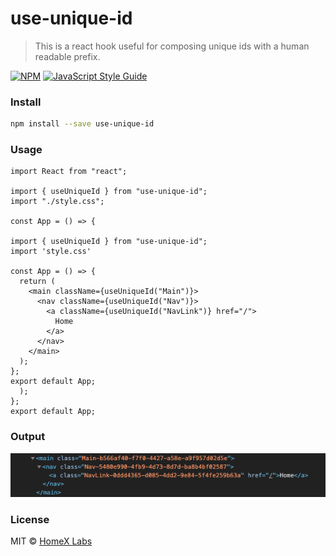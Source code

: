 # use-unique-id

> This is a react hook useful for composing unique ids with a human readable prefix.

[![NPM](https://img.shields.io/npm/v/use-unique-id.svg)](https://www.npmjs.com/package/use-unique-id) [![JavaScript Style Guide](https://img.shields.io/badge/code_style-standard-brightgreen.svg)](https://standardjs.com)

### Install

```bash
npm install --save use-unique-id
```

### Usage

```tsx
import React from "react";

import { useUniqueId } from "use-unique-id";
import "./style.css";

const App = () => {

import { useUniqueId } from "use-unique-id";
import 'style.css'

const App = () => {
  return (
    <main className={useUniqueId("Main")}>
      <nav className={useUniqueId("Nav")}>
        <a className={useUniqueId("NavLink")} href="/">
          Home
        </a>
      </nav>
    </main>
  );
};
export default App;
  );
};
export default App;
```

### Output

![input field with useUniqueId label](./assets/screenshot.png)

### License

MIT © [HomeX Labs](https://github.com/homexlabs)
